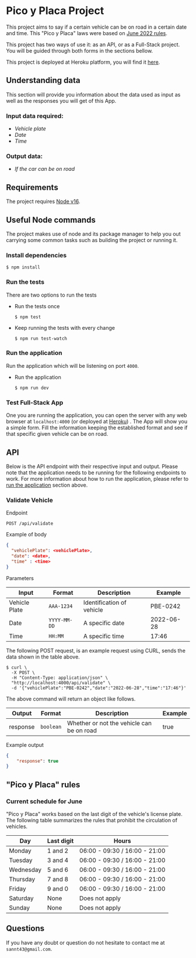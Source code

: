 # Pico y Placa Project

This project aims to say if a certain vehicle can be on road in a certain date and time. This "Pico y Placa" laws were based on [June 2022 rules](#current-schedule-for-june).

This project has two ways of use it: as an API, or as a Full-Stack project. You will be guided through both forms in the sections bellow.

This project is deployed at Heroku platform, you will find it [here](https://dev-picoyplaca-javascript.herokuapp.com/).



## Understanding data

This section will provide you information about the data used as input as well as the responses you will get of this App.

### Input data required:

- _Vehicle plate_
- _Date_
- _Time_

### Output data:

- _If the car can be on road_


## Requirements

The project requires [Node v16](https://nodejs.org/).

## Useful Node commands

The project makes use of node and its package manager to help you out carrying some common tasks such as building the
project or running it.

### Install dependencies

```console
$ npm install
```

### Run the tests

There are two options to run the tests

- Run the tests once

  ```console
  $ npm test
  ```

- Keep running the tests with every change

  ```console
  $ npm run test-watch
  ```

### Run the application

Run the application which will be listening on port `4000`.

- Run the application 

  ```console
  $ npm run dev
  ```

### Test Full-Stack App

One you are running the application, you can open the server with any web browser at `localhost:4000` (or deployed at [Heroku](https://dev-picoyplaca-javascript.herokuapp.com/)) . The App will show you a simple form. Fill the information keeping the established format and see if that specific given vehicle can be on road.


## API

Below is the API endpoint with their respective input and output. Please note that the application needs to be
running for the following endpoints to work. For more information about how to run the application, please refer
to [run the application](#run-the-application) section above.

### Validate Vehicle

Endpoint

```text
POST /api/validate
```

Example of body

```json
{
  "vehiclePlate": <vehiclePlate>,
  "date": <date>,
  "time" : <time>
}
```

Parameters

| Input         | Format       | Description               |Example    |
| ------------- | ------------ | ------------------------  |---------- |
| Vehicle Plate | `AAA-1234`   | Identification of vehicle |PBE-0242   |
| Date          | `YYYY-MM-DD` | A specific date           |2022-06-28 |
| Time          | `HH:MM`      | A specific time           |17:46      |


The following POST request, is an example request using CURL, sends the data shown in the table above.

```console
$ curl \
  -X POST \
  -H "Content-Type: application/json" \
  "http://localhost:4000/api/validate" \
  -d '{"vehiclePlate":"PBE-0242","date":"2022-06-28","time":"17:46"}'
```

The above command will return an object like follows.

| Output        | Format       | Description                               | Example    |
| ------------- | ------------ | ----------------------------------------- | ---------- |
| response      | `boolean`    | Whether or not the vehicle can be on road | true       |

Example output

```json
{
    "response": true
}
```

## "Pico y Placa" rules

### Current schedule for June
"Pico y Placa" works based on the last digit of the vehicle's license plate.
The following table summarizes the rules that prohibit the circulation of vehicles.


| Day         | Last digit | Hours                         |
| ----------- | ---------  | ----------------------------- |
| Monday      | 1 and 2    | 06:00 - 09:30 / 16:00 - 21:00 |
| Tuesday     | 3 and 4    | 06:00 - 09:30 / 16:00 - 21:00 |
| Wednesday   | 5 and 6    | 06:00 - 09:30 / 16:00 - 21:00 |
| Thursday    | 7 and 8    | 06:00 - 09:30 / 16:00 - 21:00 |
| Friday      | 9 and 0    | 06:00 - 09:30 / 16:00 - 21:00 |
| Saturday    | None       | Does not apply                |
| Sunday      | None       | Does not apply                |

## Questions

If you have any doubt or question do not hesitate to contact me at `sannt43@gmail.com`.

